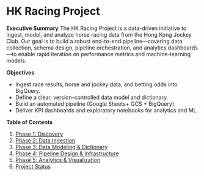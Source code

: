 # HK Racing Project

**Executive Summary**
The HK Racing Project is a data-driven initiative to ingest, model, and analyze horse racing data from the Hong Kong Jockey Club. Our goal is to build a robust end-to-end pipeline—covering data collection, schema design, pipeline orchestration, and analytics dashboards—to enable rapid iteration on performance metrics and machine-learning models.

**Objectives**
- Ingest race results, horse and jockey data, and betting odds into BigQuery.
- Define a clear, version-controlled data model and dictionary.
- Build an automated pipeline (Google Sheets+ GCS + BigQuery).
- Deliver KPI dashboards and exploratory notebooks for analytics and ML.

**Table of Contents**
1. [Phase 1: Discovery](phase-01-discovery.md)
2. [Phase 2: Data Ingestion](phase-02-ingestion.md)
3. [Phase 3: Data Modeling & Dictionary](phase-03-data-model.md)
4. [Phase 4: Pipeline Design & Infrastructure](phase-04-pipeline-design.md)
5. [Phase 5: Analytics & Visualization](phase-05-analytics-visualization.md)
6. [Project Status](project-status.md)
